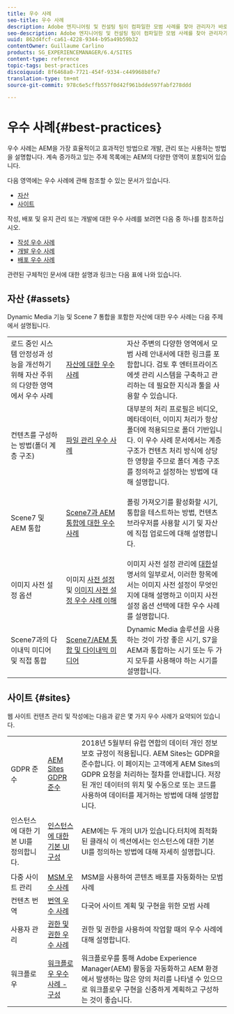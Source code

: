 ```yaml
---
title: 우수 사례
seo-title: 우수 사례
description: Adobe 엔지니어링 및 컨설팅 팀이 컴파일한 모범 사례를 찾아 관리자가 바로 사용할 수 있도록 지원합니다.
seo-description: Adobe 엔지니어링 및 컨설팅 팀이 컴파일한 모범 사례를 찾아 관리자가 바로 사용할 수 있도록 지원합니다.
uuid: 862d4fcf-ca61-4228-9344-b95a49b59b32
contentOwner: Guillaume Carlino
products: SG_EXPERIENCEMANAGER/6.4/SITES
content-type: reference
topic-tags: best-practices
discoiquuid: 8f6468a0-7721-454f-9334-c449968b8fe7
translation-type: tm+mt
source-git-commit: 978c6e5cffb557f0d42f961bdde597fabf278ddd

---
```



# 우수 사례{#best-practices}

우수 사례는 AEM을 가장 효율적이고 효과적인 방법으로 개발, 관리 또는 사용하는 방법을 설명합니다. 계속 증가하고 있는 주제 목록에는 AEM의 다양한 영역이 포함되어 있습니다.

다음 영역에는 우수 사례에 관해 참조할 수 있는 문서가 있습니다.

* [자산](#assets)
* [사이트](#sites)

작성, 배포 및 유지 관리 또는 개발에 대한 우수 사례를 보려면 다음 중 하나를 참조하십시오.

* [작성 우수 사례](/help/sites-authoring/best-practices.md)
* [개발 우수 사례](/help/sites-developing/best-practices.md)
* [배포 우수 사례](/help/sites-deploying/best-practices.md)

관련된 구체적인 문서에 대한 설명과 링크는 다음 표에 나와 있습니다.

## 자산 {#assets}

Dynamic Media 기능 및 Scene 7 통합을 포함한 자산에 대한 우수 사례는 다음 주제에서 설명됩니다.

<table> 
 <tbody>
  <tr>
   <td>로드 중인 시스템 안정성과 성능을 개선하기 위해 자산 주위의 다양한 영역에서 우수 사례</td> 
   <td><a href="/help/assets/organize-assets.md">자산에 대한 우수 사례</a></td> 
   <td>자산 주변의 다양한 영역에서 모범 사례 안내서에 대한 링크를 포함합니다. 검토 후 엔터프라이즈 에셋 관리 시스템을 구축하고 관리하는 데 필요한 지식과 툴을 사용할 수 있습니다.</td> 
  </tr>
  <tr>
   <td>컨텐츠를 구성하는 방법(폴더 계층 구조)</td> 
   <td><a href="/help/assets/organize-assets.md">파일 관리 우수 사례</a></td> 
   <td>대부분의 처리 프로필은 비디오, 메타데이터, 이미지 처리가 항상 폴더에 적용되므로 폴더 기반입니다. 이 우수 사례 문서에서는 계층 구조가 컨텐츠 처리 방식에 상당한 영향을 주므로 폴더 계층 구조를 정의하고 설정하는 방법에 대해 설명합니다. </td> 
  </tr>
  <tr>
   <td>Scene7 및 AEM 통합</td> 
   <td><a href="/help/sites-administering/scene7.md#best-practices-for-integrating-scene-with-aem">Scene7과 AEM 통합에 대한 우수 사례</a></td> 
   <td><p>폴링 가져오기를 활성화할 시기, 통합을 테스트하는 방법, 컨텐츠 브라우저를 사용할 시기 및 자산에 직접 업로드에 대해 설명합니다.</p> </td> 
  </tr>
  <tr>
   <td>이미지 사전 설정 옵션</td> 
   <td>이미지 <a href="/help/assets/managing-image-presets.md#understanding-image-presets">사전 설정</a> 및 <a href="/help/assets/managing-image-presets.md#image-preset-options">이미지 사전 설정 우수 사례 이해</a></td> 
   <td>이미지 사전 설정 관리에 <a href="/help/assets/managing-image-presets.md">대한</a>설명서의 일부로서, 이러한 항목에서는 이미지 사전 설정이 무엇인지에 대해 설명하고 이미지 사전 설정 옵션 선택에 대한 우수 사례를 설명합니다.</td> 
  </tr>
  <tr>
   <td>Scene7과의 다이내믹 미디어 및 직접 통합</td> 
   <td><a href="/help/sites-administering/scene7.md#aem-scene-integration-versus-dynamic-media">Scene7/AEM 통합 및 다이내믹 미디어</a></td> 
   <td>Dynamic Media 솔루션을 사용하는 것이 가장 좋은 시기, S7을 AEM과 통합하는 시기 또는 두 가지 모두를 사용해야 하는 시기를 설명합니다.</td> 
  </tr>
 </tbody>
</table>

## 사이트 {#sites}

웹 사이트 컨텐츠 관리 및 작성에는 다음과 같은 몇 가지 우수 사례가 요약되어 있습니다.

<table> 
 <tbody>
  <tr>
   <td>GDPR 준수</td> 
   <td><a href="/help/sites-administering/gdpr-compliance-sites.md">AEM Sites GDPR 준수</a></td> 
   <td>2018년 5월부터 유럽 연합의 데이터 개인 정보 보호 규정이 적용됩니다. AEM Sites는 GDPR을 준수합니다. 이 페이지는 고객에게 AEM Sites의 GDPR 요청을 처리하는 절차를 안내합니다. 저장된 개인 데이터의 위치 및 수동으로 또는 코드를 사용하여 데이터를 제거하는 방법에 대해 설명합니다.</td> 
  </tr>
  <tr>
   <td>인스턴스에 대한 기본 UI를 정의합니다.</td> 
   <td><p><a href="/help/sites-authoring/select-ui.md#configuring-the-default-ui-for-your-instance">인스턴스에 대한 기본 UI 구성</a></p> </td> 
   <td>AEM에는 두 개의 UI가 있습니다.터치에 최적화된 클래식 이 섹션에서는 인스턴스에 대한 기본 UI를 정의하는 방법에 대해 자세히 설명합니다.</td> 
  </tr>
  <tr>
   <td>다중 사이트 관리</td> 
   <td><a href="/help/sites-administering/msm-best-practices.md">MSM 우수 사례</a></td> 
   <td>MSM을 사용하여 콘텐츠 배포를 자동화하는 모범 사례 </td> 
  </tr>
  <tr>
   <td>컨텐츠 번역</td> 
   <td><a href="/help/sites-administering/tc-bp.md">번역 우수 사례</a></td> 
   <td>다국어 사이트 계획 및 구현을 위한 모범 사례</td> 
  </tr>
  <tr>
   <td>사용자 관리</td> 
   <td><a href="/help/sites-administering/security.md#best-practices">권한 및 권한 우수 사례</a></td> 
   <td>권한 및 권한을 사용하여 작업할 때의 우수 사례에 대해 설명합니다. </td> 
  </tr>
  <tr>
   <td>워크플로우</td> 
   <td><a href="/help/sites-developing/workflows-best-practices.md#configuration">워크플로우 우수 사례 - 구성</a></td> 
   <td>워크플로우를 통해 Adobe Experience Manager(AEM) 활동을 자동화하고 AEM 환경에서 발생하는 많은 양의 처리를 나타낼 수 있으므로 워크플로우 구현을 신중하게 계획하고 구성하는 것이 좋습니다.</td> 
  </tr>
 </tbody>
</table>

